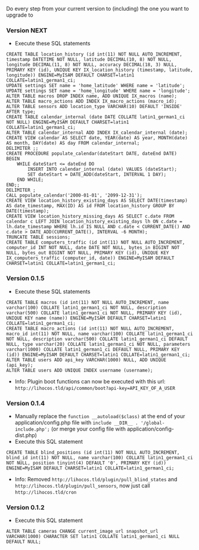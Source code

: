 Do every step from your current version to (including) the one you want to upgrade to

### Version NEXT
* Execute these SQL statements
```
CREATE TABLE location_history (id int(11) NOT NULL AUTO_INCREMENT, timestamp DATETIME NOT NULL, latitude DECIMAL(10, 8) NOT NULL, longitude DECIMAL(11, 8) NOT NULL, accuracy DECIMAL(18, 3) NULL, PRIMARY KEY (id), UNIQUE KEY IX_location_history (timestamp, latitude, longitude)) ENGINE=MyISAM DEFAULT CHARSET=latin1 COLLATE=latin1_german1_ci;
UPDATE settings SET name = 'home_latitude' WHERE name = 'latitude';
UPDATE settings SET name = 'home_longitude' WHERE name = 'longitude';
ALTER TABLE macros DROP INDEX name, ADD UNIQUE IX_macros (name);
ALTER TABLE macro_actions ADD INDEX IX_macro_actions (macro_id);
ALTER TABLE sensors ADD location_type VARCHAR(10) DEFAULT 'INSIDE' AFTER type;
CREATE TABLE calendar_internal (date DATE COLLATE latin1_german1_ci NOT NULL) ENGINE=MyISAM DEFAULT CHARSET=latin1 COLLATE=latin1_german1_ci;
ALTER TABLE calendar_internal ADD INDEX IX_calendar_internal (date);
CREATE VIEW calendar AS SELECT date, YEAR(date) AS year, MONTH(date) AS month, DAY(date) AS day FROM calendar_internal;
DELIMITER ;;
CREATE PROCEDURE populate_calendar(dateStart DATE, dateEnd DATE)
BEGIN
    WHILE dateStart <= dateEnd DO
        INSERT INTO calendar_internal (date) VALUES (dateStart);
        SET dateStart = DATE_ADD(dateStart, INTERVAL 1 DAY);
    END WHILE;
END;;
DELIMITER ;
CALL populate_calendar('2000-01-01', '2099-12-31');
CREATE VIEW location_history_existing_days AS SELECT DATE(timestamp) AS date_timestamp, MAX(ID) AS id FROM location_history GROUP BY DATE(timestamp);
CREATE VIEW location_history_missing_days AS SELECT c.date FROM calendar c LEFT JOIN location_history_existing_days lh ON c.date = lh.date_timestamp WHERE lh.id IS NULL AND c.date < CURRENT_DATE() AND c.date > DATE_ADD(CURRENT_DATE(), INTERVAL -6 MONTH);
TRUNCATE TABLE sessions;
CREATE TABLE computers_traffic (id int(11) NOT NULL AUTO_INCREMENT, computer_id INT NOT NULL, date DATE NOT NULL, bytes_in BIGINT NOT NULL, bytes_out BIGINT NOT NULL, PRIMARY KEY (id), UNIQUE KEY IX_computers_traffic (computer_id, date)) ENGINE=MyISAM DEFAULT CHARSET=latin1 COLLATE=latin1_german1_ci;
```

### Version 0.1.5
* Execute these SQL statements
```
CREATE TABLE macros (id int(11) NOT NULL AUTO_INCREMENT, name varchar(100) COLLATE latin1_german1_ci NOT NULL, description varchar(500) COLLATE latin1_german1_ci NOT NULL, PRIMARY KEY (id), UNIQUE KEY name (name)) ENGINE=MyISAM DEFAULT CHARSET=latin1 COLLATE=latin1_german1_ci;
CREATE TABLE macro_actions (id int(11) NOT NULL AUTO_INCREMENT, macro_id int(11) NOT NULL, name varchar(100) COLLATE latin1_german1_ci NOT NULL, description varchar(500) COLLATE latin1_german1_ci DEFAULT NULL, type varchar(20) COLLATE latin1_german1_ci NOT NULL, parameters varchar(1000) COLLATE latin1_german1_ci DEFAULT NULL, PRIMARY KEY (id)) ENGINE=MyISAM DEFAULT CHARSET=latin1 COLLATE=latin1_german1_ci;
ALTER TABLE users ADD api_key VARCHAR(1000) NULL, ADD UNIQUE (api_key);
ALTER TABLE users ADD UNIQUE INDEX username (username);
```
* Info: Plugin boot functions can now be executed with this url: ```http://lihocos.tld/api/common/boot?api-key=API_KEY_OF_A_USER```

### Version 0.1.4
* Manually replace the ```function __autoload($class)``` at the end of your application/config.php file with ```include __DIR__ . '/global-include.php';``` (or merge your config file with application/config-dist.php)
* Execute this SQL statement
```
CREATE TABLE blind_positions (id int(11) NOT NULL AUTO_INCREMENT, blind_id int(11) NOT NULL, name varchar(100) COLLATE latin1_german1_ci NOT NULL, position tinyint(4) DEFAULT '0', PRIMARY KEY (id)) ENGINE=MyISAM DEFAULT CHARSET=latin1 COLLATE=latin1_german1_ci;
```
* Info: Removed ```http://lihocos.tld/plugin/pull_blind_states``` and ```http://lihocos.tld/plugin/pull_sensors```, now just call ```http://lihocos.tld/cron```

### Version 0.1.2
* Execute this SQL statement
```
ALTER TABLE cameras CHANGE current_image_url snapshot_url VARCHAR(1000) CHARACTER SET latin1 COLLATE latin1_german1_ci NULL DEFAULT NULL;
```
